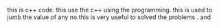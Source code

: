 this is c++ code.
this use the c++ using the programming.
this is used to jumb the value of any no.this is very useful to solved the problems .
and



